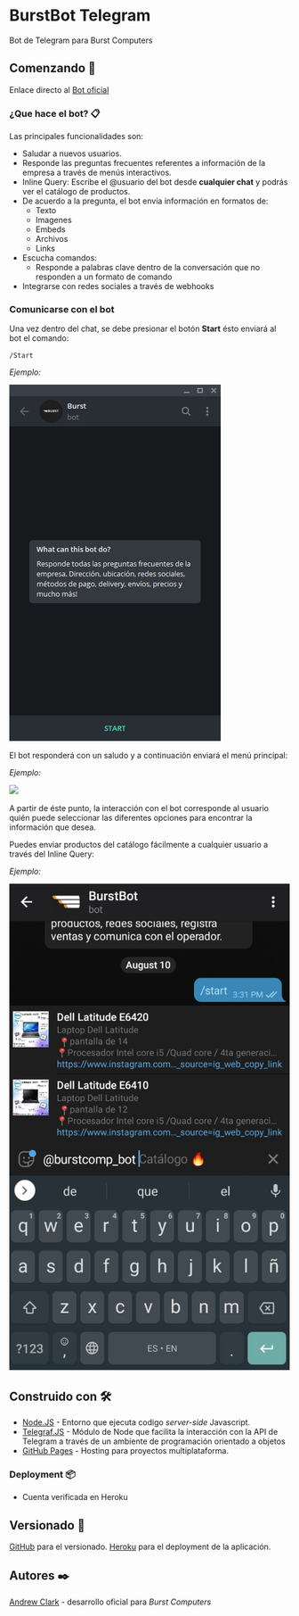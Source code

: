 # BurstBot Telegram
Bot de Telegram para Burst Computers

## Comenzando 🚀

Enlace directo al [Bot oficial](https://telegram.me/burstcomputers_bot)


### ¿Que hace el bot? 📋
Las principales funcionalidades son:

* Saludar a nuevos usuarios.
* Responde las preguntas frecuentes referentes a información de la empresa a través de menús interactivos.
* Inline Query: Escribe el @usuario del bot desde **cualquier chat** y podrás ver el catálogo de productos.
* De acuerdo a la pregunta, el bot envía información en formatos de:
    * Texto
    * Imagenes
    * Embeds
    * Archivos
    * Links
* Escucha comandos:
    * Responde a palabras clave dentro de la conversación que no responden a un formato de comando
* Integrarse con redes sociales a través de webhooks


### Comunicarse con el bot 
Una vez dentro del chat, se debe presionar el botón **Start**
ésto enviará al bot el comando:

```
/Start
```
*Ejemplo:* 

![](src/TL1.PNG)

El bot responderá con un saludo y a continuación enviará el menú principal:

*Ejemplo:*

![](src/menu_principal.gif)

A partir de éste punto, la interacción con el bot corresponde al usuario quién puede seleccionar las diferentes opciones para encontrar la información que desea.


Puedes enviar productos del catálogo fácilmente a cualquier usuario a través del Inline Query:

*Ejemplo:*


![](src/inlinequery.jpg)

## Construido con 🛠️

* [Node.JS](https://nodejs.org/en/) - Entorno que ejecuta codigo _server-side_ Javascript.
* [Telegraf.JS](https://telegraf.js.org/) - Módulo de Node que facilita la interacción con la API de Telegram a través de un ambiente de programación orientado a objetos
* [GitHub Pages](https://pages.github.com/) - Hosting para proyectos multiplataforma.       


### Deployment 📦

* Cuenta verificada en Heroku


## Versionado 📌

[GitHub](https://github.com/) para el versionado.
[Heroku](https://www.heroku.com/) para el deployment de la aplicación.

## Autores ✒️


[Andrew Clark](https://github.com/andrewxxclark) - desarrollo oficial para  *Burst Computers* 
